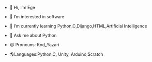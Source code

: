 - 👋 Hi, I’m Ege
 
- 👀 I’m interested in software
 
- 🌱 I’m currently learning Python,C,Dijango,HTML,Artificial Intelligence
 
- 💬 Ask me about Python
 
- 😄 Pronouns: Kod_Yazari
  
- 🌎Languages:Python,C, Unity, Arduino,Scratch

<!---
Star-Nova/Star-Nova is a ✨ special ✨ repository because its `README.md` (this file) appears on your GitHub profile.
You can click the Preview link to take a look at your changes.
--->
